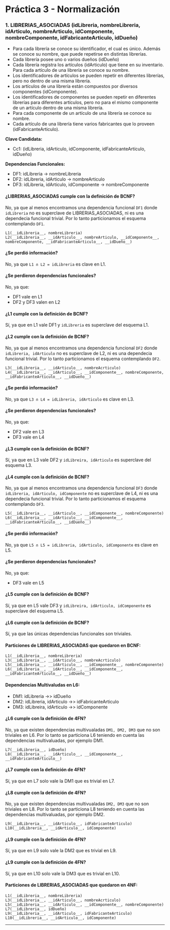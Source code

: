 # Práctica 3 - Normalización

### 1. LIBRERIAS_ASOCIADAS (idLibreria, nombreLibreria, idArticulo, nombreArticulo, idComponente, nombreComponente, idFabricanteArticulo, idDueño)

* Para cada librería se conoce su identificador, el cual es único. Además se conoce su nombre, que puede repetirse en distintas librerías.
* Cada librería posee uno o varios dueños (idDueño)
* Cada librería registra los artículos (idArticulo) que tiene en su inventario. Para cada artículo de una librería se conoce su nombre. 
* Los identificadores de artículos se pueden repetir en diferentes librerías, pero no dentro de una misma librería.
* Los artículos de una librería están compuestos por diversos componentes (idComponente). 
* Los identificadores de componentes se pueden repetir en diferentes librerías para diferentes artículos, pero no para el mismo componente de un artículo dentro de una misma librería. 
* Para cada componente de un artículo de una librería se conoce su nombre.
* Cada artículo de una librería tiene varios fabricantes que lo proveen (idFabricanteArticulo).

**Clave Candidata:**
* Cc1: (idLibreria, idArticulo, idComponente, idFabricanteArtículo, idDueño)

**Dependencias Funcionales:**
* DF1: idLibreria -> nombreLibreria
* DF2: idLibreria, idArticulo -> nombreArticulo
* DF3: idLibreria, idArticulo, idComponente -> nombreComponente


#### ¿LIBRERIAS_ASOCIADAS cumple con la definición de BCNF?

No, ya que al menos encontramos una dependencia funcional `DF1` donde `idLibreria` no es superclave de LIBRERIAS_ASOCIADAS, ni es una dependecia funcional trivial. Por lo tanto particionamos el esquema contemplando `DF1`.

```
L1(__idLibreria__, nombreLibreria)
L2(__idLibreria__, __idArticulo__, nombreArticulo, __idComponente__, nombreComponente, __idFabricanteArticulo__, __idDueño__)
```

#### ¿Se perdió información?

No, ya que `L1 ∩ L2 = idLibreria` es clave en L1.

#### ¿Se perdieron dependencias funcionales?

No, ya que:

* DF1 vale en L1
* DF2 y DF3 valen en L2

#### ¿L1 cumple con la definición de BCNF?

Sí, ya que en L1 vale DF1 y `idLibreria` es superclave del esquema L1.

#### ¿L2 cumple con la definición de BCNF?

No, ya que al menos encontramos una dependencia funcional `DF2` donde `idLibreria, idArticulo` no es superclave de L2, ni es una dependecia funcional trivial. Por lo tanto particionamos el esquema contemplando `DF2`.

```
L3(__idLibreria__, __idArticulo__, nombreAcrticulo)
L4(__idLibreria__, __idArticulo__, __idComponente__, nombreComponente, __idFabricanteArticulo__, __idDueño__)
```

#### ¿Se perdió información?

No, ya que `L3 ∩ L4 = idLibreria, idArticulo` es clave en L3.

#### ¿Se perdieron dependencias funcionales?

No, ya que:

* DF2 vale en L3
* DF3 vale en L4

#### ¿L3 cumple con la definición de BCNF?

Sí, ya que en L3 vale DF2 y `idLibreira, idArticulo` es superclave del esquema L3.

#### ¿L4 cumple con la definición de BCNF?

No, ya que al menos encontramos una dependencia funcional `DF3` donde `idLibreria, idArticulo, idComponente` no es superclave de L4, ni es una dependecia funcional trivial. Por lo tanto particionamos el esquema contemplando `DF3`.

```
L5(__idLibreria__, __idArticulo__, __idComponente__, nombreComponente)
L6(__idLibreria__, __idArticulo__, __idComponente__, __idFabricanteArticulo__, __idDueño__)
```

#### ¿Se perdió información?

No, ya que `L5 ∩ L5 = idLibreria, idArticulo, idComponente` es clave en L5.

#### ¿Se perdieron dependencias funcionales?

No, ya que:

* DF3 vale en L5

#### ¿L5 cumple con la definición de BCNF?

Sí, ya que en L5 vale DF3 y `idLibreira, idArticulo, idComponente` es superclave del esquema L5.

#### ¿L6 cumple con la definición de BCNF?

Sí, ya que las únicas dependencias funcionales son triviales.

#### Particiones de LIBRERIAS_ASOCIADAS que quedaron en BCNF:

```
L1(__idLibreria__, nombreLibreria)
L3(__idLibreria__, __idArticulo__, nombreAcrticulo)
L5(__idLibreria__, __idArticulo__, __idComponente__, nombreComponente)
L6(__idLibreria__, __idArticulo__, __idComponente__, __idFabricanteArticulo__, __idDueño__)
```

#### Dependencias Multivaludas en L6:

* DM1: idLibreria ->> idDueño
* DM2: idLibreria, idArticulo ->> idFabricanteArticulo
* DM3: idLibreira, idArticulo ->> idComponente

#### ¿L6 cumple con la definición de 4FN?

No, ya que existen dependencias multivualadas `DM1, DM2, DM3` que no son triviales en L6. Por lo tanto se particiona L6 teniendo en cuenta las dependencias multivaluadas, por ejemplo DM1.

```
L7(__idLibreria__, idDueño)
L8(__idLibreria__, __idArticulo__, __idComponente__, __idFabricanteArticulo__)
```

#### ¿L7 cumple con la definición de 4FN?

Sí, ya que en L7 solo vale la DM1 que es trivial en L7.

#### ¿L8 cumple con la definición de 4FN?

No, ya que existen dependencias multivualadas `DM2, DM3` que no son triviales en L8. Por lo tanto se particiona L8 teniendo en cuenta las dependencias multivaluadas, por ejemplo DM2.

```
L9(__idLibreria__, __idArticulo__, idFabricanteArticulo)
L10(__idLibreria__, __idArticulo__, idComponente)
```

#### ¿L9 cumple con la definición de 4FN?

Sí, ya que en L9 solo vale la DM2 que es trivial en L9.

#### ¿L9 cumple con la definición de 4FN?

Sí, ya que en L10 solo vale la DM3 que es trivial en L10.

#### Particiones de LIBRERIAS_ASOCIADAS que quedaron en 4NF:

```
L1(__idLibreria__, nombreLibreria)
L3(__idLibreria__, __idArticulo__, nombreAcrticulo)
L5(__idLibreria__, __idArticulo__, __idComponente__, nombreComponente)
L7(__idLibreria__, idDueño)
L9(__idLibreria__, __idArticulo__, idFabricanteArticulo)
L10(__idLibreria__, __idArticulo__, idComponente)
```

---

